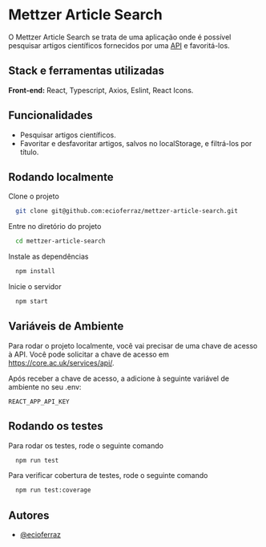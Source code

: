 
# Mettzer Article Search

O Mettzer Article Search se trata de uma aplicação onde é possível pesquisar artigos científicos fornecidos por uma [API](https://core.ac.uk/docs/#!/all/search) e favoritá-los.

## Stack e ferramentas utilizadas

**Front-end:** React, Typescript, Axios, Eslint, React Icons.


## Funcionalidades

- Pesquisar artigos científicos.
- Favoritar e desfavoritar artigos, salvos no localStorage, e filtrá-los por título.

## Rodando localmente

Clone o projeto

```bash
  git clone git@github.com:ecioferraz/mettzer-article-search.git
```

Entre no diretório do projeto

```bash
  cd mettzer-article-search
```

Instale as dependências

```bash
  npm install
```

Inicie o servidor

```bash
  npm start
```


## Variáveis de Ambiente

Para rodar o projeto localmente, você vai precisar de uma chave de acesso à API. Você pode solicitar a chave de acesso em https://core.ac.uk/services/api/.

Após receber a chave de acesso, a adicione à seguinte variável de ambiente no seu .env:

`REACT_APP_API_KEY`



## Rodando os testes

Para rodar os testes, rode o seguinte comando

```bash
  npm run test
```

Para verificar cobertura de testes, rode o seguinte comando

```bash
  npm run test:coverage
```


## Autores

- [@ecioferraz](https://www.github.com/ecioferraz)

